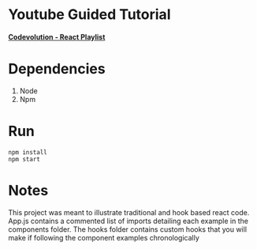 # Youtube Guided Tutorial
#### [Codevolution - React Playlist](<https://www.youtube.com/playlist?list=PLC3y8-rFHvwgg3vaYJgHGnModB54rxOk3>)

# Dependencies
1. Node
2. Npm

# Run
```
npm install
npm start
```  

# Notes

This project was meant to illustrate traditional and hook based react code. App.js contains a commented list of imports detailing each example in the components folder. The hooks folder contains custom hooks that you will make if following the component examples chronologically
